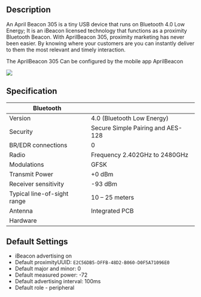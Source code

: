 ## Description

An April Beacon 305 is a tiny USB device that runs on Bluetooth 4.0 Low Energy; It is an iBeacon licensed technology that functions as a proximity Bluetooth Beacon. With AprilBeacon 305, proximity marketing has never been easier. By knowing where your customers are you can instantly deliver to them the most relevant and timely interaction. 

The AprilBeacon 305 Can be configured by the mobile app AprilBeacon

<img src="//i1.aprbrother.com/302.jpg">

## Specification

| Bluetooth                   |                                   |
| --------------------------- | --------------------------------- |
| Version                     | 4.0 (Bluetooth Low Energy)        |
| Security                    | Secure Simple Pairing and AES-128 |
| BR/EDR connections          | 0                                 |
| Radio                       | Frequency 2.402GHz to 2480GHz     |
| Modulations                 | GFSK                              |
| Transmit Power              | \+0 dBm                           |
| Receiver sensitivity        | \-93 dBm                          |
| Typical line-of-sight range | 10 – 25 meters                    |
| Antenna                     | Integrated PCB                    |
| Hardware                    |                                   |

## Default Settings

- iBeacon advertising on
- Default proximityUUID: `E2C56DB5-DFFB-48D2-B060-D0F5A71096E0`
- Default major and minor: 0
- Default measured power: -72
- Default advertising interval: 100ms
- Default role - peripheral

